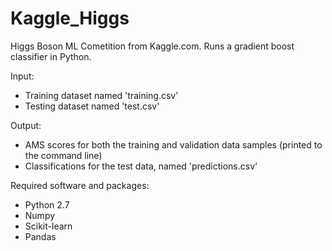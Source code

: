 Kaggle_Higgs
============

Higgs Boson ML Cometition from Kaggle.com.
Runs a gradient boost classifier in Python.

Input:
  - Training dataset named 'training.csv'
  - Testing dataset named 'test.csv'

Output: 
  - AMS scores for both the training and validation data samples (printed to the command line)
  - Classifications for the test data, named 'predictions.csv'

Required software and packages:
  - Python 2.7
  - Numpy
  - Scikit-learn
  - Pandas
